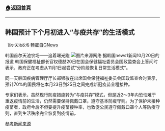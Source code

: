 ###  [:house:返回首頁](https://github.com/ourhimalayas/txt)
---


## 韩国预计下个月初进入“与疫共存”的生活模式
` 首尔天池农场` [轉載自GNews](https://gnews.org/zh-hans/1606940/)

韩国首尔天池农场——追着曙光跑
![](https://assets.gnews.org/wp-content/uploads/2021/10/WhatsApp-Image-2021-10-21-at-09.14.30.jpeg)图片来源网络
据韩国news1新闻10月20日的报道 韩国保健福祉部长官权德喆20日在国会保健福祉委员会国政监查会上答问时表示，政府正在考虑从11月1日起尝试“分阶段恢复日常生活模式”。

同一天韩国疾病管理厅厅长郑银敬在出席国会保健福祉委员会国政监查会时表示，预计70%的国民将在本月23日到25日之间完成新冠疫苗全程接种。

专家们表示，虽然现行防疫措施转为“与疫共存”模式，但是近2～3年内恐怕难于重返疫情前的生活，仍然需要保持佩戴口罩，遵守基本防疫守则。为了保护未接种疫苗者，政府今后不但要提升疫苗接种率，也敦促公民遵守佩戴口罩个人等防疫守则，直到生活秩序完全恢复到疫情前。

[参考新闻来源](http://naver.me/xB4t7Icj)

